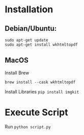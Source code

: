 # Installation

## Debian/Ubuntu:
```
sudo apt-get update
sudo apt-get install wkhtmltopdf
```

## MacOS

Install Brew 
```
brew install --cask wkhtmltopdf
```

Install Libraries
```pip install imgkit```

# Execute Script
Run 
```python script.py```